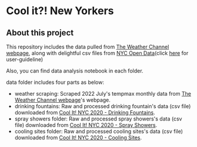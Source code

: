 # Cool it?! New Yorkers
## About this project

This repository includes the data pulled from [The Weather Channel webpage](https://weather.com/weather/monthly/l/f892433d7660da170347398eb8e3d722d8d362fe7dd15af16ce88324e1b96e70), along with delightful csv files from [NYC Open Data](https://data.cityofnewyork.us/browse?Data-Collection_Data-Collection=Cool+It%21+NYC+2020&sortBy=most_accessed&utf8=✓)(click [here](https://docs.google.com/spreadsheets/d/1GpXHX9p0e520LcAf3gstOKTQm64wxkdDUiACjhMwd9Q/edit#gid=974986071)
for user-guideline)

Also, you can find data analysis notebook in each folder.

data folder includes four parts as below:
- weather scraping: Scraped 2022 July's tempmax monthly data from [The Weather Channel webpage](https://weather.com/weather/monthly/l/f892433d7660da170347398eb8e3d722d8d362fe7dd15af16ce88324e1b96e70)'s webpage.
- drinking fountains: Raw and processed drinking fountain's data (csv file) downloaded from [Cool It! NYC 2020 - Drinking Fountains](https://data.cityofnewyork.us/dataset/Cool-It-NYC-2020-Drinking-Fountains/wxhr-qbhz).
- spray showers folder: Raw and processed spray showers's data (csv file) downloaded from [Cool It! NYC 2020 - Spray Showers](https://data.cityofnewyork.us/dataset/Cool-It-NYC-2020-Spray-Showers/tzuk-eq2f).
- cooling sites folder: Raw and processed cooling sites's data (csv file) downloaded from [Cool It! NYC 2020 - Cooling Sites](https://data.cityofnewyork.us/dataset/Cool-It-NYC-2020-Cooling-Sites/h2bn-gu9k).

